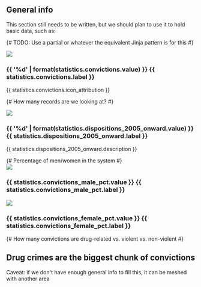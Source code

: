 ## General info 

This section still needs to be written, but we should plan to use it to hold basic data, such as: 

{# TODO: Use a partial or whatever the equivalent Jinja pattern is for this #}

<div class="row big-stat-row">
  <div class="big-stat col-md-4 col-md-offset-2">
    <img src="img/{{ statistics.convictions.icon }}">
    <h3>{{ '%d' | format(statistics.convictions.value) }} {{ statistics.convictions.label }}</h3>
    <p>{{ statistics.convictions.icon_attribution }}</p>
  </div>

  {# How many records are we looking at? #}
  <div class="big-stat col-md-4">
    <img src="img/{{ statistics.dispositions_2005_onward.icon }}">
    <h3>{{ '%d' | format(statistics.dispositions_2005_onward.value) }} {{ statistics.dispositions_2005_onward.label }}</h3>
    <p>{{ statistics.dispositions_2005_onward.description }}</p>
  </div>
</div>

<div class="row big-stat-row">
  {# Percentage of men/women in the system #}
  <div class="big-stat col-md-4 col-md-offset-2">
    <img src="img/{{ statistics.convictions_male.icon }}">
    <h3>{{ statistics.convictions_male_pct.value }} {{ statistics.convictions_male_pct.label }}</h3>
  </div>

  <div class="big-stat col-md-4">
    <img src="img/{{ statistics.convictions_female.icon }}">
    <h3>{{ statistics.convictions_female_pct.value }} {{ statistics.convictions_female_pct.label }}</h3>
  </div>
</div>

{# How many convictions are drug-related vs. violent vs. non-violent #}

## Drug crimes are the biggest chunk of convictions
 
<div id="charges-categories-chart" class="chart"></div>

Caveat: if we don't have enough general info to fill this, it can be meshed with another area
